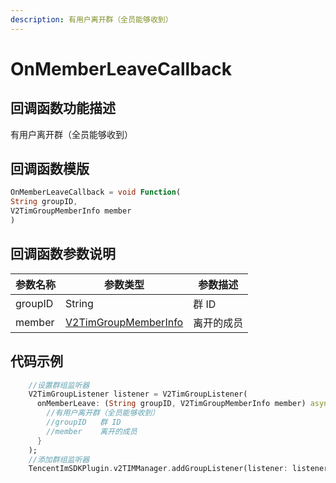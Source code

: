 ```yaml
---
description: 有用户离开群（全员能够收到）
---
```


# OnMemberLeaveCallback

## 回调函数功能描述

有用户离开群（全员能够收到）

## 回调函数模版

```dart
OnMemberLeaveCallback = void Function(
String groupID,
V2TimGroupMemberInfo member
)
```

## 回调函数参数说明

| 参数名称    | 参数类型                                     | 参数描述  |
| ------- | ---------------------------------------- | ----- |
| groupID | String                                   | 群 ID  |
| member  | [V2TimGroupMemberInfo](broken-reference) | 离开的成员 |

## 代码示例

```dart
    //设置群组监听器
    V2TimGroupListener listener = V2TimGroupListener(
      onMemberLeave: (String groupID, V2TimGroupMemberInfo member) async {
        //有用户离开群（全员能够收到）
        //groupID	群 ID
        //member	离开的成员
      }
    );
    //添加群组监听器
    TencentImSDKPlugin.v2TIMManager.addGroupListener(listener: listener);
```

